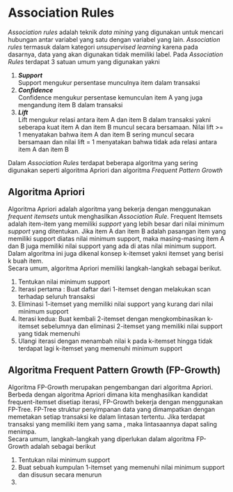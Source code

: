 # Association Rules

_Association rules_ adalah teknik _data mining_ yang digunakan untuk mencari hubungan antar variabel yang satu dengan variabel yang lain. _Association rules_ termasuk dalam kategori _unsupervised learning_ karena pada dasarnya, data yang akan digunakan tidak memiliki label. Pada _Association Rules_ terdapat 3 satuan umum yang digunakan yakni

1. **_Support_**  
   Support mengukur persentase munculnya item dalam transaksi
2. **_Confidence_**  
   Confidence mengukur persentase kemunculan item A yang juga mengandung item B dalam transaksi
3. **_Lift_**  
   Lift mengukur relasi antara item A dan item B dalam transaksi yakni seberapa kuat item A dan item B muncul secara bersamaan. Nilai lift >= 1 menyatakan bahwa item A dan item B sering muncul secara bersamaan dan nilai lift = 1 menyatakan bahwa tidak ada relasi antara item A dan item B

Dalam _Association Rules_ terdapat beberapa algoritma yang sering digunakan seperti algoritma Apriori dan algoritma _Frequent Pattern Growth_

## Algoritma Apriori

Algoritma Apriori adalah algoritma yang bekerja dengan menggunakan _frequent itemsets_ untuk menghasilkan _Association Rule_. Frequent Itemsets adalah item-item yang memiliki _support_ yang lebih besar dari nilai minimum _support_ yang ditentukan. Jika item A dan item B adalah pasangan item yang memiliki support diatas nilai minimum support, maka masing-masing item A dan B juga memiliki nilai support yang ada di atas nilai minimum support. Dalam algoritma ini juga dikenal konsep k-itemset yakni itemset yang berisi k buah item.  
Secara umum, algoritma Apriori memiliki langkah-langkah sebagai berikut.

1. Tentukan nilai minimum support
2. Iterasi pertama : Buat daftar dari 1-itemset dengan melakukan scan terhadap seluruh transaksi
3. Eliminasi 1-itemset yang memiliki nilai support yang kurang dari nilai minimum support
4. Iterasi kedua: Buat kembali 2-itemset dengan mengkombinasikan k-itemset sebelumnya dan eliminasi 2-itemset yang memiliki nilai support yang tidak memenuhi
5. Ulangi iterasi dengan menambah nilai k pada k-itemset hingga tidak terdapat lagi k-itemset yang memenuhi minimum support

## Algoritma Frequent Pattern Growth (FP-Growth)

Algoritma FP-Growth merupakan pengembangan dari algoritma Apriori. Berbeda dengan algoritma Apriori dimana kita menghasilkan kandidat frequent-itemset disetiap iterasi, FP-Growth bekerja dengan menggunakan FP-Tree. FP-Tree struktur penyimpanan data yang dimampatkan dengan memetakan setiap transaksi ke dalam lintasan tertentu. Jika terdapat transaksi yang memiliki item yang sama , maka lintasaannya dapat saling menimpa.  
Secara umum, langkah-langkah yang diperlukan dalam algoritma FP-Growth adalah sebagai berikut

1.  Tentukan nilai minimum support
2.  Buat sebuah kumpulan 1-itemset yang memenuhi nilai minimum support dan disusun secara menurun
3.
